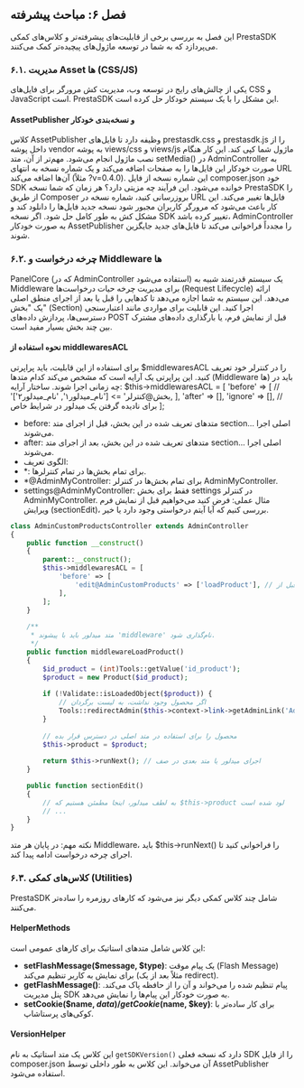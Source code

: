 ## فصل ۶: مباحث پیشرفته
این فصل به بررسی برخی از قابلیت‌های پیشرفته‌تر و کلاس‌های کمکی PrestaSDK می‌پردازد که به شما در توسعه ماژول‌های پیچیده‌تر کمک می‌کنند.
### ۶.۱. مدیریت Asset ها (CSS/JS)
یکی از چالش‌های رایج در توسعه وب، مدیریت کش مرورگر برای فایل‌های CSS و JavaScript است. PrestaSDK این مشکل را با یک سیستم خودکار حل کرده است.
#### AssetPublisher و نسخه‌بندی خودکار
کلاس AssetPublisher وظیفه دارد تا فایل‌های prestasdk.css و prestasdk.js را از داخل پوشه vendor به پوشه views/css و views/js ماژول شما کپی کند. این کار هنگام نصب ماژول انجام می‌شود.
مهم‌تر از آن، متد setMedia() در AdminController به صورت خودکار این فایل‌ها را به صفحات اضافه می‌کند و یک شماره نسخه به انتهای URL آن‌ها اضافه می‌کند (مثلاً ?v=0.4.0). این شماره نسخه از فایل composer.json خود SDK خوانده می‌شود.
این فرآیند چه مزیتی دارد؟
هر زمان که شما نسخه PrestaSDK را از طریق Composer بروزرسانی کنید، شماره نسخه در URL فایل‌ها تغییر می‌کند. این کار باعث می‌شود که مرورگر کاربران مجبور شود نسخه جدید فایل‌ها را دانلود کند و مشکل کش به طور کامل حل شود.
اگر نسخه SDK تغییر کرده باشد، AdminController به صورت خودکار AssetPublisher را مجدداً فراخوانی می‌کند تا فایل‌های جدید جایگزین شوند.
### ۶.۲. چرخه درخواست و Middleware ها
PanelCore (که در AdminController استفاده می‌شود) یک سیستم قدرتمند شبیه به Middleware برای مدیریت چرخه حیات درخواست‌ها (Request Lifecycle) ارائه می‌دهد. این سیستم به شما اجازه می‌دهد تا کدهایی را قبل یا بعد از اجرای منطق اصلی یک "بخش" (Section) اجرا کنید.
این قابلیت برای مواردی مانند اعتبارسنجی دسترسی‌ها، پردازش داده‌های POST قبل از نمایش فرم، یا بارگذاری داده‌های مشترک بین چند بخش بسیار مفید است.
#### نحوه استفاده از middlewaresACL
برای استفاده از این قابلیت، باید پراپرتی $middlewaresACL را در کنترلر خود تعریف کنید. این پراپرتی یک آرایه است که مشخص می‌کند کدام متدها (Middleware ها) باید در چه زمانی اجرا شوند.
ساختار آرایه:
$this->middlewaresACL = [
    'before' => [
        // 'بخش@کنترلر' => ['نام_میدلور۱', 'نام_میدلور۲'],
    ],
    'after' => [],
    'ignore' => [], // برای نادیده گرفتن یک میدلور در شرایط خاص
];
- before: متدهای تعریف شده در این بخش، قبل از اجرای متد section... اصلی اجرا می‌شوند.
- after: متدهای تعریف شده در این بخش، بعد از اجرای متد section... اصلی اجرا می‌شوند.
- الگوی تعریف:
- *: برای تمام بخش‌ها در تمام کنترلرها.
- *@AdminMyController: برای تمام بخش‌ها در کنترلر AdminMyController.
- settings@AdminMyController: فقط برای بخش settings در کنترلر AdminMyController.
مثال عملی:
فرض کنید می‌خواهیم قبل از نمایش فرم ویرایش (sectionEdit)، بررسی کنیم که آیا آیتم درخواستی وجود دارد یا خیر.
```php
class AdminCustomProductsController extends AdminController
{
    public function __construct()
    {
        parent::__construct();
        $this->middlewaresACL = [
            'before' => [
                'edit@AdminCustomProducts' => ['loadProduct'], // قبل از sectionEdit اجرا شود
            ],
        ];
    }
    
    /**
     * متد میدلور باید با پیشوند 'middleware' نام‌گذاری شود.
     */
    public function middlewareLoadProduct()
    {
        $id_product = (int)Tools::getValue('id_product');
        $product = new Product($id_product);
        
        if (!Validate::isLoadedObject($product)) {
            // اگر محصول وجود نداشت، به لیست برگردان
            Tools::redirectAdmin($this->context->link->getAdminLink('AdminCustomProducts'));
        }
        
        // محصول را برای استفاده در متد اصلی در دسترس قرار بده
        $this->product = $product;
        
        return $this->runNext(); // اجرای میدلور یا متد بعدی در صف
    }

    public function sectionEdit()
    {
        // به لطف میدلور، اینجا مطمئن هستیم که $this->product لود شده است
        // ...
    }
}
```
نکته مهم: در پایان هر متد Middleware، باید $this->runNext() را فراخوانی کنید تا اجرای چرخه درخواست ادامه پیدا کند.
### ۶.۳. کلاس‌های کمکی (Utilities)
PrestaSDK شامل چند کلاس کمکی دیگر نیز می‌شود که کارهای روزمره را ساده‌تر می‌کنند.
#### HelperMethods

این کلاس شامل متدهای استاتیک برای کارهای عمومی است:

- **setFlashMessage($message, $type)**: یک پیام موقت (Flash Message) برای نمایش به کاربر تنظیم می‌کند (مثلاً بعد از یک redirect).
- **getFlashMessage()**: پیام تنظیم شده را می‌خواند و آن را از حافظه پاک می‌کند. پنل مدیریت SDK به صورت خودکار این پیام‌ها را نمایش می‌دهد.
- **setCookie($name, $data) / getCookie($name, $key)**: برای کار ساده‌تر با کوکی‌های پرستاشاپ.

#### VersionHelper

این کلاس یک متد استاتیک به نام `getSDKVersion()` دارد که نسخه فعلی SDK را از فایل composer.json آن می‌خواند. این کلاس به طور داخلی توسط AssetPublisher استفاده می‌شود.
